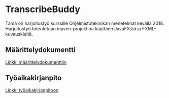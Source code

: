 ﻿# TranscribeBuddy

Tämä on harjoitustyö kurssille Ohjelmistotekniikan menetelmät kevällä 2018. Harjoitustyö toteutetaan maven-projektina käyttäen JavaFX:ää ja FXML-kuvauskieltä.

## Määrittelydokumentti

[Linkki määrittelydokumenttiin](https://github.com/jmaattanen/otm-harjoitustyo/blob/master/dokumentointi/maarittelydokumentti.md)

## Työaikakirjanpito

[Linkki työaikakirjanpitoon](https://github.com/jmaattanen/otm-harjoitustyo/blob/master/dokumentointi/tuntikirjanpito.md)